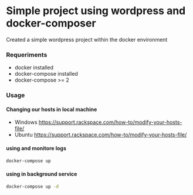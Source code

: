 # Simple project using wordpress and docker-composer

Created a simple wordpress project within the docker environment

### Requeriments

- docker installed
- docker-compose installed
- docker-compose >= 2

### Usage

#### Changing our hosts in local machine

- Windows https://support.rackspace.com/how-to/modify-your-hosts-file/
- Ubuntu https://support.rackspace.com/how-to/modify-your-hosts-file/

#### using and monitore logs

```bash
docker-compose up
```

#### using in background service

```bash
docker-compose up -d
```

